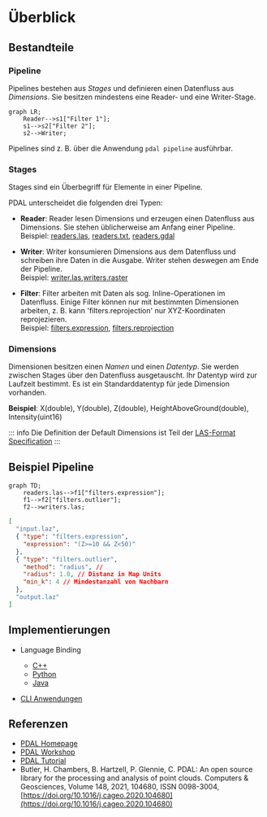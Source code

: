 # Überblick

## Bestandteile

### Pipeline

Pipelines bestehen aus _Stages_ und definieren einen Datenfluss aus _Dimensions_. Sie besitzen mindestens eine Reader- und eine Writer-Stage. 

```mermaid
graph LR;
    Reader-->s1["Filter 1"];
    s1-->s2["Filter 2"];
    s2-->Writer;
```

Pipelines sind z. B. über die Anwendung ``pdal pipeline`` ausführbar.

### Stages

Stages sind ein Überbegriff für Elemente in einer Pipeline.

PDAL unterscheidet die folgenden drei Typen:

  - **Reader**:
  Reader lesen Dimensions und erzeugen einen Datenfluss aus Dimensions. Sie stehen üblicherweise am Anfang einer Pipeline.  
  Beispiel: [readers.las](https://pdal.io/en/latest/stages/readers.las.html#readers-las), [readers.txt](https://pdal.io/en/latest/stages/readers.text.html#readers-text), [readers.gdal](https://pdal.io/en/latest/stages/readers.gdal.html#readers-gdal)

  - **Writer**:
  Writer konsumieren Dimensions aus dem Datenfluss und schreiben ihre Daten in die Ausgabe. Writer stehen deswegen am Ende der Pipeline.   
  Beispiel: [writer.las](https://pdal.io/en/latest/stages/writers.las.html),[writers.raster](https://pdal.io/en/latest/stages/writers.raster.html)

  - **Filter**:
  Filter arbeiten mit Daten als sog. Inline-Operationen im Datenfluss. Einige Filter können nur mit bestimmten Dimensionen arbeiten, z. B. kann 'filters.reprojection' nur XYZ-Koordinaten reprojezieren.   
  Beispiel: [filters.expression](https://pdal.io/en/latest/stages/filters.expression.html), [filters.reprojection](https://pdal.io/en/latest/stages/filters.reprojection.html)

### Dimensions

Dimensionen besitzen einen _Namen_ und einen _Datentyp_. Sie werden zwischen Stages über den Datenfluss ausgetauscht. Ihr Datentyp wird zur Laufzeit bestimmt. Es ist ein Standarddatentyp für jede Dimension vorhanden.

**Beispiel**: X(double), Y(double), Z(double), HeightAboveGround(double), Intensity(uint16)

::: info
Die Definition der Default Dimensions ist Teil der [LAS-Format Specification](https://www.asprs.org/wp-content/uploads/2019/07/LAS_1_4_r15.pdf) 
::: 

## Beispiel Pipeline

```mermaid
graph TD;    
    readers.las-->f1["filters.expression"];
    f1-->f2["filters.outlier"];
    f2-->writers.las;    
```
```json
[
  "input.laz",
  { "type": "filters.expression",
    "expression": "(Z>=10 && Z<50)"
  },
  { "type": "filters.outlier",
    "method": "radius", //
    "radius": 1.0, // Distanz in Map Units
    "min_k": 4 // Mindestanzahl von Nachbarn
  },
  "output.laz"
]
```

## Implementierungen

- Language Binding

  - [C++](https://pdal.io/en/latest/api/cpp/index.html)
  - [Python](https://pypi.org/project/pdal/)
  - [Java](https://pdal.io/en/latest/java.html)

- [CLI Anwendungen](https://pdal.io/en/latest/apps/index.html)


## Referenzen

+ [PDAL Homepage](https://pdal.io/en/latest/)
+ [PDAL Workshop](https://pdal.io/en/latest/workshop/index.html)
+ [PDAL Tutorial](https://pdal.io/en/latest/tutorial/index.html)
+ Butler, H. Chambers, B. Hartzell, P. Glennie, C. PDAL: An open source library for the processing and analysis of point clouds. Computers & Geosciences, Volume 148, 2021, 104680, ISSN 0098-3004, [https://doi.org/10.1016/j.cageo.2020.104680](https://doi.org/10.1016/j.cageo.2020.104680)

